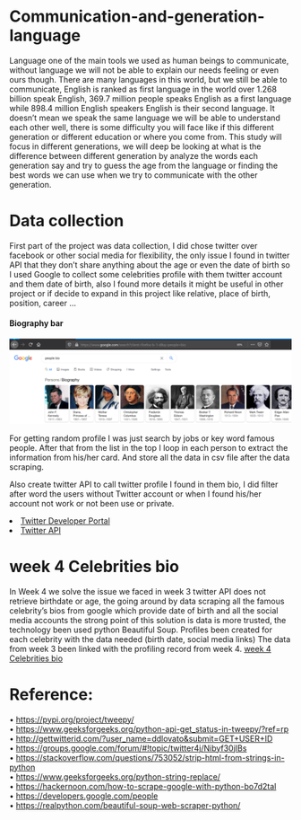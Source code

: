 # Communication-and-generation-language
Language one of the main tools we used as human beings to communicate, without language we will not be able to explain our needs feeling or even ours though. There are many languages in this world, but we still be able to communicate, English is ranked as first language in the world over 1.268 billion speak English, 369.7 million people speaks English as a first language while 898.4 million English speakers English is their second language. It doesn’t mean we speak the same language we will be able to understand each other well, there is some difficulty you will face like if this different generation or different education or where you come from. This study will focus in different generations, we will deep be looking at what is the difference between different generation by analyze the words each generation say and try to guess the age from the language or finding the best words we can use when we try to communicate with the other generation.


# Data collection
First part of the project was data collection, I did chose twitter over facebook or other social media for flexibility, the only issue I found in twitter API that they don’t share anything about the age or even the date of birth so I used Google to collect some celebrities profile with them twitter account and them date of birth, also I found more details it might be useful in other project or if decide to expand in this project like relative, place of birth, position, career …
<div><h4>Biography bar</h4></div>
<img src='https://github.com/Maly707/Communication-and-generation-language/blob/master/images/Capture.PNG' title='google search people bar'/>

For getting random profile I was just search by jobs or key word famous people.
After that from the list in the top I loop in each person to extract the information from his/her card.
And store all the data in csv file after the data scraping.

Also create twitter API to call twitter profile I found in them bio, I did filter after word the users without Twitter account or when I found his/her account not work or not been use or private.

<li><a href='https://developer.twitter.com/en'>Twitter Developer Portal</a></li>
<li><a href='https://github.com/Maly707/Communication-and-generation-language/blob/master/TwitterAPI.ipynb'>Twitter API</a></li>


# week 4 Celebrities bio
In Week 4 we solve the issue we faced in week 3 twitter API does not retrieve birthdate or age, the going around by data scraping all the famous celebrity’s bios from google which provide date of birth and all the social media accounts the strong point of this solution is data is more trusted, the technology been used python Beautiful Soup.
Profiles been created for each celebrity with the data needed (birth date, social media links)
The data from week 3 been linked with the profiling record from week 4.
<a href='https://github.com/Maly707/Communication-and-generation-language/blob/master/week%204%20Celebrities%20bio%20.ipynb'>week 4 Celebrities bio</a>

# Reference:<br>
•	https://pypi.org/project/tweepy/<br>
•	https://www.geeksforgeeks.org/python-api-get_status-in-tweepy/?ref=rp<br>
•	http://gettwitterid.com/?user_name=ddlovato&submit=GET+USER+ID<br>
•	https://groups.google.com/forum/#!topic/twitter4j/Nibyf30jIBs<br>
•	https://stackoverflow.com/questions/753052/strip-html-from-strings-in-python<br>
•	https://www.geeksforgeeks.org/python-string-replace/<br>
•	https://hackernoon.com/how-to-scrape-google-with-python-bo7d2tal<br>
•	https://developers.google.com/people<br>
•	https://realpython.com/beautiful-soup-web-scraper-python/<br>
